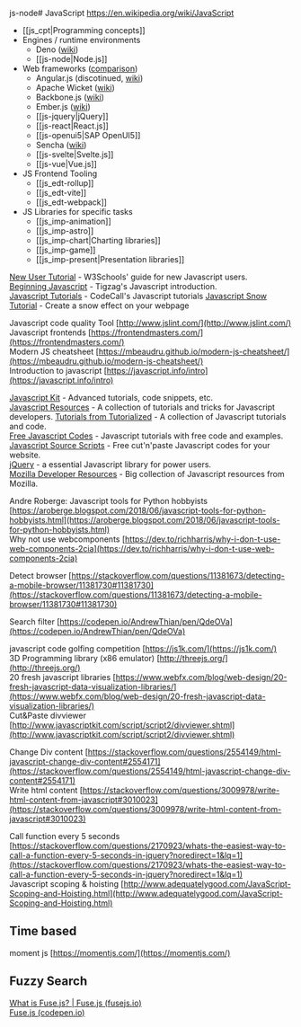 js-node# JavaScript
https://en.wikipedia.org/wiki/JavaScript

- [[js_cpt|Programming concepts]]
- Engines / runtime environments
	- Deno ([wiki](https://en.wikipedia.org/wiki/Deno_(software)))
	- [[js-node|Node.js]]
- Web frameworks ([comparison](https://en.wikipedia.org/wiki/Comparison_of_JavaScript-based_web_frameworks))
	- Angular.js (discotinued, [wiki](https://en.wikipedia.org/wiki/AngularJS))
	- Apache Wicket ([wiki](https://en.wikipedia.org/wiki/Apache_Wicket))
	- Backbone.js ([wiki](https://en.wikipedia.org/wiki/Backbone.js))
	- Ember.js ([wiki](https://en.wikipedia.org/wiki/Ember.js))
	- [[js-jquery|jQuery]]
	- [[js-react|React.js]]
	- [[js-openui5|SAP OpenUI5]] 
	- Sencha ([wiki](https://en.wikipedia.org/wiki/Ext_JS))
	- [[js-svelte|Svelte.js]]
	- [[js-vue|Vue.js]]
- JS Frontend Tooling
	- [[js_edt-rollup]]
	- [[js_edt-vite]]
	- [[js_edt-webpack]]
- JS Libraries for specific tasks
	- [[js_imp-animation]]
	- [[js_imp-astro]]
	- [[js_imp-chart|Charting libraries]]
	- [[js_imp-game]]
	- [[js_imp-present|Presentation libraries]]


[New User Tutorial](http://www.w3schools.com/js/default.asp) - W3Schools' guide for new Javascript users.  
[Beginning Javascript](http://www.tizag.com/javascriptT/javascriptsyntax.php) - Tigzag's Javascript introduction.  
[Javascript Tutorials](http://forum.codecall.net/forum/157-jvscript-tutorials/page__sort_key__views__sort_by__Z-A) - CodeCall's Javascript tutorials
[Javascript Snow Tutorial](http://forum.codecall.net/topic/36144-javascriptcode-snow/) - Create a snow effect on your webpage  
  
Javascript code quality Tool [http://www.jslint.com/](http://www.jslint.com/)  
Javascript frontends [https://frontendmasters.com/](https://frontendmasters.com/)  
Modern JS cheatsheet [https://mbeaudru.github.io/modern-js-cheatsheet/](https://mbeaudru.github.io/modern-js-cheatsheet/)  
Introduction to javascript [https://javascript.info/intro](https://javascript.info/intro)  
  
[Javascript Kit](http://www.javascriptkit.com/javatutors/) - Advanced tutorials, code snippets, etc.  
[Javascript Resources](http://www.htmlgoodies.com/beyond/javascript) - A collection of tutorials and tricks for Javascript developers.
[Tutorials from Tutorialized](http://www.tutorialized.com/tutorials/Javascript/1) - A collection of Javascript tutorials and code.  
[Free Javascript Codes](http://jsmadeeasy.com/about.htm) - Javascript tutorials with free code and examples.  
[Javascript Source Scripts](http://www.javascriptsource.com/) - Free cut'n'paste Javascript codes for your website.  
[jQuery](http://jquery.com/) - a essential Javascript library for power users.  
[Mozilla Developer Resources](https://developer.mozilla.org/en-US/) - Big collection of Javascript resources from Mozilla.  
  
Andre Roberge: Javascript tools for Python hobbyists [https://aroberge.blogspot.com/2018/06/javascript-tools-for-python-hobbyists.html](https://aroberge.blogspot.com/2018/06/javascript-tools-for-python-hobbyists.html)  
Why not use webcomponents [https://dev.to/richharris/why-i-don-t-use-web-components-2cia](https://dev.to/richharris/why-i-don-t-use-web-components-2cia)  
  
Detect browser [https://stackoverflow.com/questions/11381673/detecting-a-mobile-browser/11381730#11381730](https://stackoverflow.com/questions/11381673/detecting-a-mobile-browser/11381730#11381730)  
  
Search filter [https://codepen.io/AndrewThian/pen/QdeOVa](https://codepen.io/AndrewThian/pen/QdeOVa)  
  
javascript code golfing competition [https://js1k.com/](https://js1k.com/)  
3D Programming library (x86 emulator) [http://threejs.org/](http://threejs.org/)  
20 fresh javascript libraries [https://www.webfx.com/blog/web-design/20-fresh-javascript-data-visualization-libraries/](https://www.webfx.com/blog/web-design/20-fresh-javascript-data-visualization-libraries/)  
Cut&Paste divviewer [http://www.javascriptkit.com/script/script2/divviewer.shtml](http://www.javascriptkit.com/script/script2/divviewer.shtml)  
  
Change Div content [https://stackoverflow.com/questions/2554149/html-javascript-change-div-content#2554171](https://stackoverflow.com/questions/2554149/html-javascript-change-div-content#2554171)  
Write html content [https://stackoverflow.com/questions/3009978/write-html-content-from-javascript#3010023](https://stackoverflow.com/questions/3009978/write-html-content-from-javascript#3010023)  
  
  
Call function every 5 seconds [https://stackoverflow.com/questions/2170923/whats-the-easiest-way-to-call-a-function-every-5-seconds-in-jquery?noredirect=1&lq=1](https://stackoverflow.com/questions/2170923/whats-the-easiest-way-to-call-a-function-every-5-seconds-in-jquery?noredirect=1&lq=1)  
Javascript scoping & hoisting [http://www.adequatelygood.com/JavaScript-Scoping-and-Hoisting.html](http://www.adequatelygood.com/JavaScript-Scoping-and-Hoisting.html)




## Time based

  
moment js [https://momentjs.com/](https://momentjs.com/)  
  
  

## Fuzzy Search

  
[What is Fuse.js? | Fuse.js (fusejs.io)](https://fusejs.io/)  
[Fuse.js (codepen.io)](https://codepen.io/toddc8787/pen/Rorzeq)